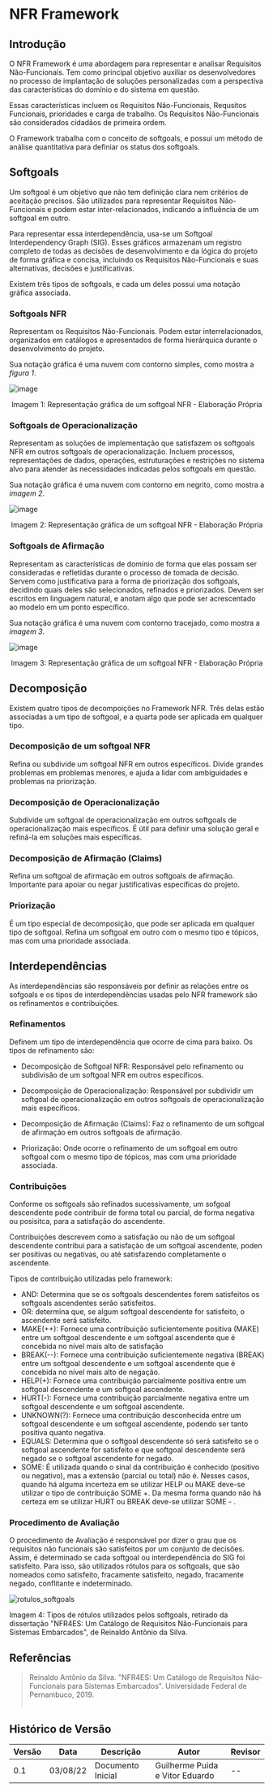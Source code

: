 # NFR Framework

## Introdução

O NFR Framework é uma abordagem para representar e analisar Requisitos
Não-Funcionais.
Tem como principal objetivo auxiliar os desenvolvedores no processo
de implantação de soluções personalizadas com a perspectiva das características
do domínio e do sistema em questão.

Essas características incluem os Requisitos Não-Funcionais, Requsitos Funcionais,
prioridades e carga de trabalho. Os Requisitos Não-Funcionais são considerados
cidadãos de primeira ordem.

O Framework trabalha com o conceito de softgoals, e possui um método de análise
quantitativa para definiar os status dos softgoals.

## Softgoals

Um softgoal é um objetivo que não tem definição clara nem critérios de aceitação precisos.
São utilizados para representar Requisitos Não-Funcionais e podem estar inter-relacionados,
indicando a influência de um softgoal em outro.

Para representar essa interdependência, usa-se um Softgoal Interdependency Graph (SIG).
Esses gráficos armazenam um registro completo de todas as decisões de desenvolvimento
e da lógica do projeto de forma gráfica e concisa, incluindo os Requisitos Não-Funcionais e suas
alternativas, decisões e justificativas.

Existem três tipos de softgoals, e cada um deles possui uma notação gráfica associada.

### Softgoals NFR

Representam os Requisitos Não-Funcionais.
Podem estar interrelacionados, organizados em catálogos e apresentados
de forma hierárquica durante o desenvolvimento do projeto.

Sua notação gráfica é uma nuvem com contorno simples, como mostra a _figura 1_.

![image](https://user-images.githubusercontent.com/70032505/182743834-bfb19598-571d-4fb9-85c3-466c81b5b622.png)
<figcaption><center>Imagem 1: Representação gráfica de um softgoal NFR - Elaboração Própria</center></figcaption>

### Softgoals de Operacionalização

Representam as soluções de implementação que satisfazem os softgoals NFR
em outros softgoals de operacionalização.
Incluem processos, representações de dados, operações, estruturações
e restrições no sistema alvo para atender às necessidades indicadas pelos softgoals em questão.

Sua notação gráfica é uma nuvem com contorno em negrito, como mostra a _imagem 2_.

![image](https://user-images.githubusercontent.com/70032505/182744039-0b0f9ee7-7505-4cc2-809b-660830f67969.png)
<figcaption><center>Imagem 2: Representação gráfica de um softgoal NFR - Elaboração Própria</center></figcaption>

### Softgoals de Afirmação

Representam as características de domínio de forma que elas possam ser
consideradas e refletidas durante o processo de tomada de decisão.
Servem como justificativa para a forma de priorização dos softgoals,
decidindo quais deles são selecionados, refinados e priorizados.
Devem ser escritos em linguagem natural, e anotam algo que pode ser
acrescentado ao modelo em um ponto específico.

Sua notação gráfica é uma nuvem com contorno tracejado, como mostra a _imagem 3_.

![image](https://user-images.githubusercontent.com/70032505/182744070-681f32d2-05f6-40e6-b9f1-4dc9682f43f0.png)
<figcaption><center>Imagem 3: Representação gráfica de um softgoal NFR - Elaboração Própria</center></figcaption>

## Decomposição

Existem quatro tipos de decompoições no Framework NFR.
Três delas estão associadas a um tipo de softgoal, e a quarta
pode ser aplicada em qualquer tipo.

### Decomposição de um softgoal NFR

Refina ou subdivide um softgoal NFR em outros específicos.
Divide grandes problemas em problemas menores, e ajuda a lidar com ambiguidades
e problemas na priorização.

### Decomposição de Operacionalização

Subdivide um softgoal de operacionalização em outros softgoals de
operacionalização mais específicos.
É útil para definir uma solução geral e refiná-la em soluções mais específicas.

### Decomposição de Afirmação (Claims)

Refina um softgoal de afirmação em outros softgoals de afirmação.
Importante para apoiar ou negar justificativas específicas do projeto.

### Priorização

É um tipo especial de decomposição, que pode ser aplicada em qualquer tipo de softgoal.
Refina um softgoal em outro com o mesmo tipo e tópicos, mas com uma prioridade associada.

## Interdependências

As interdependências são responsáveis por definir as relações entre os sofgoals e os tipos de interdependências usadas pelo NFR framework são os refinamentos e contribuições.

### Refinamentos

Definem um tipo de interdependência que ocorre de cima para baixo. Os tipos de refinamento são:

- Decomposição de Softgoal NFR: Responsável pelo refinamento ou subdivisão de um softgoal NFR em outros específicos.

- Decomposição de Operacionalização: Responsável por subdividir um softgoal de operacionalização em outros softgoals de operacionalização mais específicos.

- Decomposição de Afirmação (Claims): Faz o refinamento de um softgoal de afirmação em outros softgoals de afirmação.

- Priorização: Onde ocorre o refinamento de um softgoal em outro softgoal com o mesmo tipo de tópicos, mas com uma prioridade associada.

### Contribuições

Conforme os softgoals são refinados sucessivamente, um sofgoal descendente
pode contribuir de forma total ou parcial, de forma negativa ou posisitca,
para a satisfação do ascendente.

Contribuições descrevem como a satisfação ou não de um softgoal descendente
contribui para a satisfação de um softgoal ascendente, poden ser positivas ou negativas,
ou até satisfazendo completamente o ascendente.

Tipos de contribuição utilizadas pelo framework:

- AND: Determina que se os softgoals descendentes forem satisfeitos os softgoals ascendentes serão satisfeitos.
- OR: determina que, se algum softgoal descendente for satisfeito, o ascendente será satisfeito.
- MAKE(++): Fornece uma contribuição suficientemente positiva (MAKE) entre um softgoal descendente e um softgoal ascendente que é concebida no nível mais alto de satisfação
- BREAK(--): Fornece uma contribuição suficientemente negativa (BREAK) entre um softgoal descendente e um softgoal ascendente que é concebida no nível mais alto de negação.
- HELP(+): Fornece uma contribuição parcialmente positiva entre um softgoal descendente e um softgoal ascendente.
- HURT(-): Fornece uma contribuição parcialmente negativa entre um softgoal descendente e um softgoal ascendente.
- UNKNOWN(?): Fornece uma contribuição desconhecida entre um softgoal descendente e um softgoal ascendente, podendo ser tanto positiva quanto negativa.
- EQUALS: Determina que o softgoal descendente só será satisfeito se o softgoal ascendente for satisfeito e que softgoal descendente será negado se o softgoal ascendente for negado.
- SOME: É utilizada quando o sinal da contribuição é conhecido (positivo ou negativo), mas a extensão (parcial ou total) não é. Nesses casos, quando há alguma incerteza em se utilizar HELP ou MAKE deve-se utilizar o tipo de contribuição SOME +. Da mesma forma quando não há certeza em se utilizar HURT ou BREAK deve-se utilizar SOME - .

### Procedimento de Avaliação
O procedimento de Avaliação é responsável por dizer o grau que os requisitos não funcionais são satisfeitos por um conjunto de decisões. Assim, é determinado se cada softgoal ou interdependência do SIG foi satisfeito. Para isso, são utilizados rótulos para os softgoals, que são nomeados como satisfeito, fracamente satisfeito, negado, fracamente negado, conflitante e indeterminado.

![rotulos_softgoals](https://user-images.githubusercontent.com/56610229/182727377-db2f3c30-6c9e-413b-bfd6-16c061b51046.png)
<figcaption>Imagem 4:  Tipos de rótulos utilizados pelos softgoals, retirado da dissertação "NFR4ES: Um Catálogo de Requisitos Não-Funcionais para Sistemas Embarcados", de Reinaldo Antônio da Silva.</figcaption>

## Referências

> Reinaldo Antônio da Silva. "NFR4ES: Um Catálogo de Requisitos Não-Funcionais para Sistemas Embarcados". Universidade Federal de Pernambuco, 2019.<br><br>

## Histórico de Versão

| Versão | Data | Descrição | Autor | Revisor |
|--------|------|-------|-----------| ------- |
| 0.1 | 03/08/22 | Documento Inicial | Guilherme Puida e Vitor Eduardo | --




